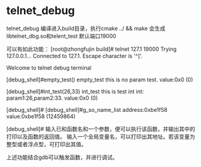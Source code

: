 # telnet_debug
telnet_debug
编译进入build目录，执行cmake ../ && make
会生成libtelnet_dbg.so和telent_test
默认端口19000

可以有如此功能：
[root@zhongfujin build]# telnet 127.1 19000
Trying 127.0.0.1...
Connected to 127.1.
Escape character is '^]'.

Welcome to telnet debug terminal

[debug_shell]#empty_test()
empty_test
this is no param test.
value:0x0                (0)

[debug_shell]#int_test(26,33)
int_test
this is test int int: param1:26,param2:33.
value:0x0                (0)

[debug_shell]#
[debug_shell]#g_so_name_list
address:0xbe1f58 value:0xbe1f58           (12459864)

[debug_shell]#
输入已和函数名和一个参数，便可以执行该函数，并输出其中的打印以及函数的返回值。
输入一个全局变量名，可以打印出其地址。若该变量为整型或者浮点型，可打印出其值。

上述功能结合gdb可以触发函数，并进行调试。
